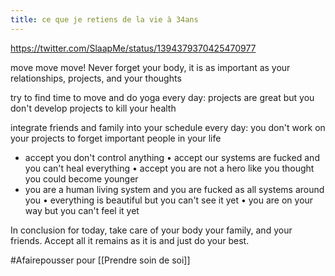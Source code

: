 ```yaml
---
title: ce que je retiens de la vie à 34ans
---
```

https://twitter.com/SlaapMe/status/1394379370425470977

move move move! Never forget your body, it is as important as your relationships, projects, and your thoughts

try to find time to move and do yoga every day: projects are great but you don't develop projects to kill your health

integrate friends and family into your schedule every day: you don't work on your projects to forget important people in your life

-   accept you don't control anything • accept our systems are fucked and you can't heal everything • accept you are not a hero like you thought you could become younger
-   you are a human living system and you are fucked as all systems around you • everything is beautiful but you can't see it yet • you are on your way but you can't feel it yet

In conclusion for today, take care of your body your family, and your friends. Accept all it remains as it is and just do your best.

#Afairepousser pour [[Prendre soin de soi]]